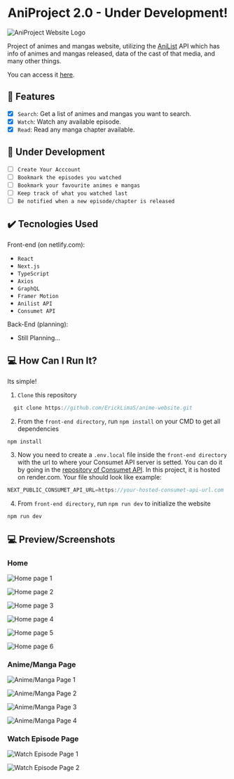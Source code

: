 <h1 align="center">AniProject 2.0 - Under Development!</h1>

![AniProject Website Logo](https://user-images.githubusercontent.com/69987890/177884319-0678f842-f3ca-4f62-8d31-7638ca954057.png)

Project of animes and mangas website, utilizing the <a href='https://anilist.gitbook.io/anilist-apiv2-docs/'>AniList</a> API which has info of animes and mangas released, data of the cast of that media, and many other things.

You can access it <a href='https://aniproject-dev.netlify.app/'>here</a>.

## :hammer: Features

- [x] `Search`: Get a list of animes and mangas you want to search.
- [x] `Watch`: Watch any available episode.
- [x] `Read`: Read any manga chapter available.
      
## :pushpin: Under Development
 
- [ ] `Create Your Acccount`
- [ ] `Bookmark the episodes you watched`
- [ ] `Bookmark your favourite animes e mangas`
- [ ] `Keep track of what you watched last`
- [ ] `Be notified when a new episode/chapter is released`

## :heavy_check_mark: Tecnologies Used

Front-end (on netlify.com):

- ``React``
- ``Next.js``
- ``TypeScript``
- ``Axios``
- ``GraphQL``
- ``Framer Motion``
- ``Anilist API``
- ``Consumet API``

Back-End (planning):

- Still Planning...


## :computer: How Can I Run It? 

Its simple!

1. ``Clone`` this repository
```javascript
  git clone https://github.com/ErickLimaS/anime-website.git
  ```
   
2. From the ``front-end directory``, run ``npm install`` on your CMD to get all dependencies
  ```javascript
  npm install
  ```
3. Now you need to create a ``.env.local`` file inside the ``front-end directory`` with the url to where your Consumet API server is setted. You can do it by going in the <a href='https://github.com/consumet/api.consumet.org'>repository of Consumet API</a>.
In this project, it is hosted on render.com. Your file should look like example:
  ```javascript
  NEXT_PUBLIC_CONSUMET_API_URL=https://your-hosted-consumet-api-url.com
  ```

4. From ``front-end directory``, run ``npm run dev`` to initialize the website
  ```javascript
  npm run dev
  ```


## :computer: Preview/Screenshots

### Home

![Home page 1](https://github.com/ErickLimaS/anime-website/assets/69987890/02f1637c-2cc1-4746-88a2-5e798e30c969)

![Home page 2](https://github.com/ErickLimaS/anime-website/assets/69987890/4bebb4f1-ad9c-492d-8f89-ec9b0b831d3d)

![Home page 3](https://github.com/ErickLimaS/anime-website/assets/69987890/749a64b1-bbae-450e-91c2-a7c11fedf6e1)

![Home page 4](https://github.com/ErickLimaS/anime-website/assets/69987890/fec4990f-9b66-4551-9240-bf10ed835a25)

![Home page 5](https://github.com/ErickLimaS/anime-website/assets/69987890/d93b8283-ba58-4e6e-a79e-80a419460a1d)

![Home page 6](https://github.com/ErickLimaS/anime-website/assets/69987890/63d34658-a28c-42e7-afa7-9d4cee6782a4)

### Anime/Manga Page

![Anime/Manga Page 1](https://github.com/ErickLimaS/anime-website/assets/69987890/9fd9713a-67d3-4307-9952-38f81dd56dc4)

![Anime/Manga Page 2](https://github.com/ErickLimaS/anime-website/assets/69987890/2dc533cf-61e1-4061-a6b2-a28ecb36c743)

![Anime/Manga Page 3](https://github.com/ErickLimaS/anime-website/assets/69987890/879cfdc0-a6d5-4a05-98bc-b83810f27c6e)

![Anime/Manga Page 4](https://github.com/ErickLimaS/anime-website/assets/69987890/a2b4e2ba-e685-4e2b-bd56-bb12ba33de01)

### Watch Episode Page

![Watch Episode Page 1](https://github.com/ErickLimaS/anime-website/assets/69987890/4aa7c81c-ef57-4bca-84eb-0690a08774ff)

![Watch Episode Page 2](https://github.com/ErickLimaS/anime-website/assets/69987890/ae8984c6-8eb9-4de4-9df3-2969cc4f775e)
